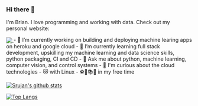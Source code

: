 ### Hi there 👋
I'm Brian. I love programming and working with data. Check out my personal website:
<a href="https://brianpinto91.github.io/">
  <!-- Change the `github-readme-stats.anuraghazra1.vercel.app` to `github-readme-stats.vercel.app`  -->
  <img align="center" src="https://github-readme-stats.vercel.app/api/pin/?username=brianpinto91&repo=brianpinto91.github.io&theme=radical" />
</a>
- 🔭 I’m currently working on building and deploying machine learing apps on heroku and google cloud 
- 🌱 I’m currently learning full stack development, upskilling my machine learning and data science skills, python packaging, CI and CD
- 💬 Ask me about python, machine learning, computer vision, and control systems
- 🤔 I'm curious about the cloud technologies
- 😻 with Linux
- ⚽🏸📚🎵 in my free time

[![Srujan's github stats](https://github-readme-stats.vercel.app/api?username=brianpinto91&count_private=true&show_icons=true&theme=radical)](https://github.com/brianpinto91/github-readme-stats)  
  
[![Top Langs](https://github-readme-stats.vercel.app/api/top-langs/?username=brianpinto91&theme=radical)](https://github.com/brianpinto91/github-readme-stats)
<!--
**brianpinto91/brianpinto91** is a ✨ _special_ ✨ repository because its `README.md` (this file) appears on your GitHub profile.

Here are some ideas to get you started:
- 👯 I’m looking to collaborate on ...
- 🤔 I’m looking for help with ...
- 💬 Ask me about ...
- 📫 How to reach me: ...
- 😄 Pronouns: ...
- ⚡ Fun fact: ...
-->
